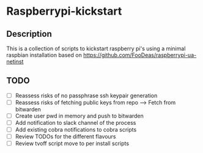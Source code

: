 # Raspberrypi-kickstart
## Description
This is a collection of scripts to kickstart raspberry pi's using a minimal raspbian installation based on https://github.com/FooDeas/raspberrypi-ua-netinst
## TODO
- [ ] Reassess risks of no passphrase ssh keypair generation
- [ ] Reassess risks of fetching public keys from repo --> Fetch from bitwarden
- [ ] Create user pwd in memory and push to bitwarden
- [ ] Add notification to slack channel of the process
- [ ] Add existing cobra notifications to cobra scripts
- [ ] Review TODOs for the different flavours
- [ ] Review tvoff script move to per install scripts
